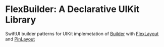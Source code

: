 # FlexBuilder: A Declarative UIKit Library
SwiftUI builder patterns for UIKit implemetation of [Builder](https://github.com/hmlongco/Builder) with [FlexLayout](https://github.com/layoutBox/FlexLayout) and [PinLayout](https://github.com/layoutBox/PinLayout)
